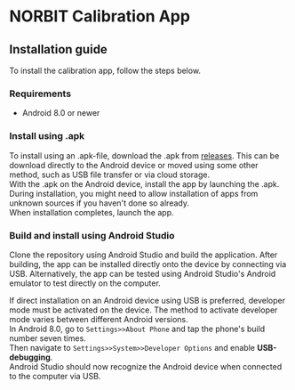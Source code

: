 # NORBIT Calibration App

## Installation guide
To install the calibration app, follow the steps below.

### Requirements
- Android 8.0 or newer

### Install using .apk
To install using an .apk-file, download the .apk from [releases](https://github.com/haakon8855/NORBIT-beacon/releases). This can be download directly to the Android device or moved using some other method, such as USB file transfer or via cloud storage.  
With the .apk on the Android device, install the app by launching the .apk.
During installation, you might need to allow installation of apps from unknown
sources if you haven't done so already.  
When installation completes, launch the app.

### Build and install using Android Studio
Clone the repository using Android Studio and build the application. After
building, the app can be installed directly onto the device by connecting via
USB. Alternatively, the app can be tested using Android Studio's Android
emulator to test directly on the computer.

If direct installation on an Android device using USB is preferred, developer
mode must be activated on the device. The method to activate developer mode
varies between different Android versions.  
In Android 8.0, go to `Settings>>About Phone` and tap the phone's build number
seven times.  
Then navigate to `Settings>>System>>Developer Options` and enable
**USB-debugging**.  
Android Studio should now recognize the Android device when
connected to the computer via USB.
